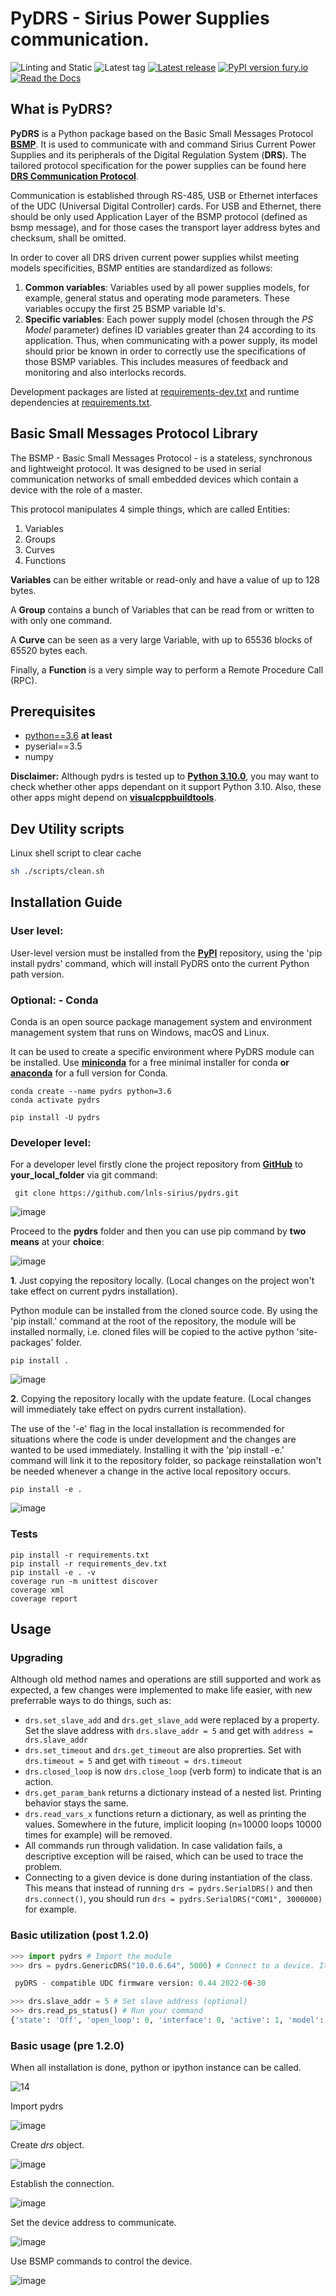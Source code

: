 # PyDRS - Sirius Power Supplies communication.

![Linting and Static](https://github.com/lnls-sirius/pydrs/actions/workflows/lint.yml/badge.svg)
![Latest tag](https://img.shields.io/github/tag/lnls-sirius/pydrs.svg?style=flat)
[![Latest release](https://img.shields.io/github/release/lnls-sirius/pydrs.svg?style=flat)](https://github.com/lnls-sirius/pydrs/releases)
[![PyPI version fury.io](https://badge.fury.io/py/pydrs.svg)](https://pypi.python.org/pypi/pydrs/)
[![Read the Docs](https://readthedocs.org/projects/spack/badge/?version=latest)](https://cnpem-sei.github.io/pydrs/)

## What is PyDRS?

**PyDRS** is a Python package based on the Basic Small Messages Protocol [**BSMP**](https://github.com/lnls-sirius/libbsmp). It is used to communicate with and command Sirius Current Power Supplies and its peripherals of the Digital Regulation System (**DRS**).
The tailored protocol specification for the power supplies can be found here [**DRS Communication Protocol**](https://cnpemcamp.sharepoint.com/:x:/s/ELP/EdITJFdE42hAgXubTjhZU3sBnd5BrOpUeI9EpaK4QO7mEQ?e=16i0pr).

Communication is established through RS-485, USB or Ethernet interfaces of the UDC (Universal Digital Controller) cards. For USB and Ethernet, there should be only used Application Layer of the BSMP protocol (defined as bsmp message), and for those cases the transport layer address bytes and checksum, shall be omitted.

In order to cover all DRS driven current power supplies whilst meeting models specificities, BSMP entities are standardized as follows:

1. **Common variables**: Variables used by all power supplies models, for example, general status and operating mode parameters. These variables occupy the first 25 BSMP variable Id's.
2. **Specific variables**: Each power supply model (chosen through the *PS Model* parameter) defines ID variables greater than 24 according to its application. Thus, when communicating with a power supply, its model should prior be known in order to correctly use the specifications of those BSMP variables. This includes measures of feedback and monitoring and also interlocks records.


Development packages are listed at [requirements-dev.txt](requirements_dev.txt) and runtime dependencies at [requirements.txt](requirements.txt).

## Basic Small Messages Protocol Library
The BSMP - Basic Small Messages Protocol - is a stateless, synchronous and lightweight protocol. It was designed to be used in serial communication networks of small embedded devices which contain a device with the role of a master.

This protocol manipulates 4 simple things, which are called Entities:

1. Variables
2. Groups
3. Curves
4. Functions

**Variables** can be either writable or read-only and have a value of up to 128 bytes.

A **Group** contains a bunch of Variables that can be read from or written to with only one command.

A **Curve** can be seen as a very large Variable, with up to 65536 blocks of 65520 bytes each.

Finally, a **Function** is a very simple way to perform a Remote Procedure Call (RPC).


## Prerequisites

 * [python==3.6](https://www.python.org/downloads/release/python-3612/)  **at least**
* pyserial==3.5
* numpy

**Disclaimer:** Although pydrs is tested up to [**Python 3.10.0**](https://www.python.org/downloads/release/python-3100/), you may want to check whether other apps dependant on it support Python 3.10.
Also, these other apps might depend on [**visualcppbuildtools**](https://visualstudio.microsoft.com/pt-br/visual-cpp-build-tools).


## Dev Utility scripts
Linux shell script to clear cache

```sh
sh ./scripts/clean.sh
```
## Installation Guide

### **User level:**
User-level version must be installed from the [**PyPI**](https://pypi.org/project/pydrs/) repository, using the 'pip install pydrs' command, which will install PyDRS onto the current Python path version.

### **Optional: - Conda**

Conda is an open source package management system and environment management system that runs on Windows, macOS and Linux.

It can be used to create a specific environment where PyDRS module can be installed.
Use [**miniconda**](https://docs.conda.io/en/latest/miniconda.html#miniconda) for a free minimal installer for conda **or**
 [**anaconda**](https://conda.io/projects/conda/en/latest/user-guide/install/index.html) for a full version for Conda.

```command
conda create --name pydrs python=3.6
conda activate pydrs
```

```command
pip install -U pydrs
```

### **Developer level:**

For a developer level firstly clone the project repository from [**GitHub**](https://github.com/lnls-sirius/pydrs) to **your_local_folder** via git command:

```command
 git clone https://github.com/lnls-sirius/pydrs.git
```

![image](https://user-images.githubusercontent.com/19196344/139123128-3b70e4de-9bf3-4164-9e39-a3f8c2e64806.png)


Proceed to the **pydrs** folder and then you can use pip command by **two means** at your **choice**:

![image](https://user-images.githubusercontent.com/19196344/139126431-eae06bcd-81f9-4746-b8c5-2115f0637bab.png)


**1**. Just copying the repository locally. (Local changes on the project won't take effect on current pydrs installation).

Python module can be installed from the cloned source code. By using the 'pip install.' command at the root of the repository, the module will be installed normally, i.e. cloned files will be copied to the active python 'site-packages' folder.


```command
pip install .
```

![image](https://user-images.githubusercontent.com/19196344/139126660-0ce7cb62-8abe-492c-8596-1e581a061530.png)



**2**. Copying the repository locally with the update feature. (Local changes will immediately take effect on pydrs current installation).

The use of the '-e' flag in the local installation is recommended for situations where the code is under development and the changes are wanted to be used immediately. Installing it with the 'pip install -e.' command will link it to the repository folder, so package reinstallation won't be needed whenever a change in the active local repository occurs.

```command
pip install -e .
```
![image](https://user-images.githubusercontent.com/19196344/139126876-150791c2-9a94-4e75-b91c-28ace5002699.png)

### Tests

```command
pip install -r requirements.txt
pip install -r requirements_dev.txt
pip install -e . -v
coverage run -m unittest discover
coverage xml
coverage report
```


## Usage

### Upgrading

Although old method names and operations are still supported and work as expected, a few changes were implemented to make life easier, with new preferrable ways to do things, such as:

- `drs.set_slave_add` and `drs.get_slave_add` were replaced by a property. Set the slave address with `drs.slave_addr = 5` and get with `address = drs.slave_addr`
- `drs.set_timeout` and `drs.get_timeout` are also proprerties. Set with `drs.timeout = 5` and get with `timeout = drs.timeout`
- `drs.closed_loop` is now `drs.close_loop` (verb form) to indicate that is an action.
- `drs.get_param_bank` returns a dictionary instead of a nested list. Printing behavior stays the same.
- `drs.read_vars_x` functions return a dictionary, as well as printing the values. Somewhere in the future, implicit looping (n=10000 loops 10000 times for example) will be removed.
- All commands run through validation. In case validation fails, a descriptive exception will be raised, which can be used to trace the problem.
- Connecting to a given device is done during instantiation of the class. This means that instead of running `drs = pydrs.SerialDRS()` and then `drs.connect()`, you should run `drs = pydrs.SerialDRS("COM1", 3000000)` for example.

### Basic utilization (post 1.2.0)

```python
>>> import pydrs # Import the module
>>> drs = pydrs.GenericDRS("10.0.6.64", 5000) # Connect to a device. It will automatically detect whether this is a serial or TCP/IP connection

 pyDRS - compatible UDC firmware version: 0.44 2022-06-30

>>> drs.slave_addr = 5 # Set slave address (optional)
>>> drs.read_ps_status() # Run your command
{'state': 'Off', 'open_loop': 0, 'interface': 0, 'active': 1, 'model': 'FBP', 'unlocked': 0}
```

### Basic usage (pre 1.2.0)

When all installation is done, python or ipython instance can be called.

![14](https://user-images.githubusercontent.com/19196344/138935751-d90dc9b9-1409-4dc4-98bd-66f480dcd489.png)


Import pydrs

![image](https://user-images.githubusercontent.com/19196344/139112617-2629340e-fac9-4002-8456-1e3b079cd837.png)


Create *drs* object.

![image](https://user-images.githubusercontent.com/19196344/139116187-fc58c909-9b4f-46fe-91ca-d80796f3256d.png)


Establish the connection.

![image](https://user-images.githubusercontent.com/19196344/139116355-790b9f0e-8536-4203-9276-b3e592329661.png)


Set the device address to communicate.

![image](https://user-images.githubusercontent.com/19196344/139116450-1b083db1-b257-40ca-868c-350b9af193e4.png)


Use BSMP commands to control the device.

![image](https://user-images.githubusercontent.com/19196344/139116593-7fcbd965-85e4-460e-a912-91782a21d412.png)


